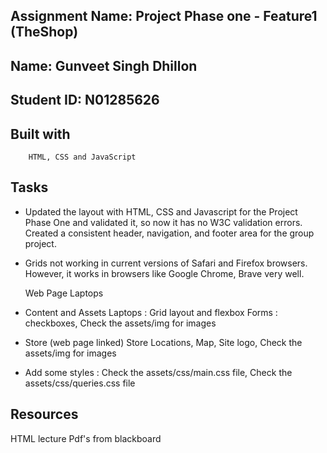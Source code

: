 
## Assignment Name: Project Phase one - Feature1 (TheShop)
## Name: Gunveet Singh Dhillon
## Student ID: N01285626


## Built with
        HTML, CSS and JavaScript

## Tasks
-  Updated the layout with HTML, CSS and Javascript for the Project Phase One and validated it, so now it has no W3C validation errors.
   Created a consistent header, navigation, and footer area for the group project.
-  Grids not working in current versions of Safari and Firefox browsers. However, it works in browsers like Google Chrome, Brave very well.

   Web Page Laptops

- Content and Assets
  Laptops : Grid layout and flexbox
  Forms : checkboxes,
  Check the assets/img for images

- Store (web page linked)
  Store Locations,
  Map, 
  Site logo,
  Check the assets/img for images 

-  Add some styles :
 Check the assets/css/main.css file, 
 Check the assets/css/queries.css file 

## Resources
  HTML lecture Pdf's from blackboard
  
